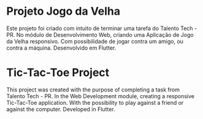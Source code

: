 # Projeto Jogo da Velha

Este projeto foi criado com intuito de terminar uma tarefa do Talento Tech - PR.
No módulo de Desenvolvimento Web, criando uma Aplicação de Jogo da Velha responsivo.
Com possibilidade de jogar contra um amigo, ou contra a máquina.
Desenvolvido em Flutter.

# Tic-Tac-Toe Project

This project was created with the purpose of completing a task from Talento Tech - PR.
In the Web Development module, creating a responsive Tic-Tac-Toe application.
With the possibility to play against a friend or against the computer.
Developed in Flutter.
